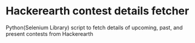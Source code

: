 # Hackerearth contest details fetcher
Python(Selenium Library) script to fetch details of upcoming, past, and present contests from Hackerearth
